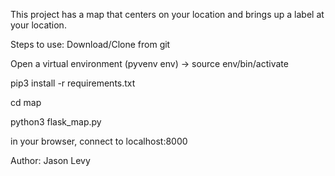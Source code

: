 This project has a map that centers on your location and brings up a label at your location.

Steps to use:
Download/Clone from git

Open a virtual environment (pyvenv env) -> source env/bin/activate

pip3 install -r requirements.txt

cd map

python3 flask_map.py

in your browser, connect to localhost:8000

Author: Jason Levy
